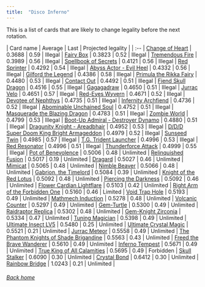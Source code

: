 ```yaml
---
title:  "Disco Inferno"
---
```


This is a list of cards that are likely to change legality before the next rotation.

| Card name | Average | Last | Projected legality |
| :-- |
[Change of Heart](https://db.ygoprodeck.com/card/?search=Change%20of%20Heart) | 0.3688 | 0.59 | Illegal |
[Fairy Box](https://db.ygoprodeck.com/card/?search=Fairy%20Box) | 0.3823 | 0.52 | Illegal |
[Tremendous Fire](https://db.ygoprodeck.com/card/?search=Tremendous%20Fire) | 0.3989 | 0.56 | Illegal |
[Spellbook of Secrets](https://db.ygoprodeck.com/card/?search=Spellbook%20of%20Secrets) | 0.4121 | 0.56 | Illegal |
[Red Sprinter](https://db.ygoprodeck.com/card/?search=Red%20Sprinter) | 0.4292 | 0.54 | Illegal |
[Abyss Actor - Evil Heel](https://db.ygoprodeck.com/card/?search=Abyss%20Actor%20-%20Evil%20Heel) | 0.4332 | 0.56 | Illegal |
[Gilford the Legend](https://db.ygoprodeck.com/card/?search=Gilford%20the%20Legend) | 0.4386 | 0.58 | Illegal |
[Primula the Rikka Fairy](https://db.ygoprodeck.com/card/?search=Primula%20the%20Rikka%20Fairy) | 0.4480 | 0.53 | Illegal |
[Contact Out](https://db.ygoprodeck.com/card/?search=Contact%20Out) | 0.4492 | 0.51 | Illegal |
[Fiend Skull Dragon](https://db.ygoprodeck.com/card/?search=Fiend%20Skull%20Dragon) | 0.4516 | 0.55 | Illegal |
[Gagagadraw](https://db.ygoprodeck.com/card/?search=Gagagadraw) | 0.4650 | 0.51 | Illegal |
[Jurrac Velo](https://db.ygoprodeck.com/card/?search=Jurrac%20Velo) | 0.4651 | 0.57 | Illegal |
[Red-Eyes Wyvern](https://db.ygoprodeck.com/card/?search=Red-Eyes%20Wyvern) | 0.4671 | 0.52 | Illegal |
[Devotee of Nephthys](https://db.ygoprodeck.com/card/?search=Devotee%20of%20Nephthys) | 0.4735 | 0.51 | Illegal |
[Infernity Archfiend](https://db.ygoprodeck.com/card/?search=Infernity%20Archfiend) | 0.4736 | 0.52 | Illegal |
[Abominable Unchained Soul](https://db.ygoprodeck.com/card/?search=Abominable%20Unchained%20Soul) | 0.4752 | 0.51 | Illegal |
[Masquerade the Blazing Dragon](https://db.ygoprodeck.com/card/?search=Masquerade%20the%20Blazing%20Dragon) | 0.4783 | 0.51 | Illegal |
[Zombie World](https://db.ygoprodeck.com/card/?search=Zombie%20World) | 0.4799 | 0.53 | Illegal |
[Boot-Up Admiral - Destroyer Dynamo](https://db.ygoprodeck.com/card/?search=Boot-Up%20Admiral%20-%20Destroyer%20Dynamo) | 0.4880 | 0.51 | Illegal |
[Dragunity Knight - Areadbhair](https://db.ygoprodeck.com/card/?search=Dragunity%20Knight%20-%20Areadbhair) | 0.4952 | 0.53 | Illegal |
[D/D/D Super Doom King Bright Armageddon](https://db.ygoprodeck.com/card/?search=D/D/D%20Super%20Doom%20King%20Bright%20Armageddon) | 0.4979 | 0.52 | Illegal |
[Sunseed Twin](https://db.ygoprodeck.com/card/?search=Sunseed%20Twin) | 0.4985 | 0.57 | Illegal |
[T.G. Trident Launcher](https://db.ygoprodeck.com/card/?search=T.G.%20Trident%20Launcher) | 0.4996 | 0.53 | Illegal |
[Red Resonator](https://db.ygoprodeck.com/card/?search=Red%20Resonator) | 0.4996 | 0.51 | Illegal |
[Thunderforce Attack](https://db.ygoprodeck.com/card/?search=Thunderforce%20Attack) | 0.4999 | 0.55 | Illegal |
[Pot of Benevolence](https://db.ygoprodeck.com/card/?search=Pot%20of%20Benevolence) | 0.5006 | 0.48 | Unlimited |
[Relinquished Fusion](https://db.ygoprodeck.com/card/?search=Relinquished%20Fusion) | 0.5017 | 0.19 | Unlimited |
[Dragard](https://db.ygoprodeck.com/card/?search=Dragard) | 0.5027 | 0.46 | Unlimited |
[Mimicat](https://db.ygoprodeck.com/card/?search=Mimicat) | 0.5065 | 0.48 | Unlimited |
[Nimble Beaver](https://db.ygoprodeck.com/card/?search=Nimble%20Beaver) | 0.5066 | 0.48 | Unlimited |
[Gabrion, the Timelord](https://db.ygoprodeck.com/card/?search=Gabrion,%20the%20Timelord) | 0.5084 | 0.39 | Unlimited |
[Knight of the Red Lotus](https://db.ygoprodeck.com/card/?search=Knight%20of%20the%20Red%20Lotus) | 0.5092 | 0.48 | Unlimited |
[Piercing the Darkness](https://db.ygoprodeck.com/card/?search=Piercing%20the%20Darkness) | 0.5092 | 0.46 | Unlimited |
[Flower Cardian Lightflare](https://db.ygoprodeck.com/card/?search=Flower%20Cardian%20Lightflare) | 0.5103 | 0.42 | Unlimited |
[Right Arm of the Forbidden One](https://db.ygoprodeck.com/card/?search=Right%20Arm%20of%20the%20Forbidden%20One) | 0.5160 | 0.46 | Limited |
[Void Trap Hole](https://db.ygoprodeck.com/card/?search=Void%20Trap%20Hole) | 0.5193 | 0.49 | Unlimited |
[Mathmech Induction](https://db.ygoprodeck.com/card/?search=Mathmech%20Induction) | 0.5278 | 0.48 | Unlimited |
[Volcanic Counter](https://db.ygoprodeck.com/card/?search=Volcanic%20Counter) | 0.5297 | 0.49 | Unlimited |
[Gem-Turtle](https://db.ygoprodeck.com/card/?search=Gem-Turtle) | 0.5300 | 0.49 | Unlimited |
[Raidraptor Replica](https://db.ygoprodeck.com/card/?search=Raidraptor%20Replica) | 0.5302 | 0.48 | Unlimited |
[Gem-Knight Zirconia](https://db.ygoprodeck.com/card/?search=Gem-Knight%20Zirconia) | 0.5334 | 0.47 | Unlimited |
[Tuning Magician](https://db.ygoprodeck.com/card/?search=Tuning%20Magician) | 0.5398 | 0.49 | Unlimited |
[Ultimate Insect LV5](https://db.ygoprodeck.com/card/?search=Ultimate%20Insect%20LV5) | 0.5480 | 0.25 | Unlimited |
[Ultimate Crystal Magic](https://db.ygoprodeck.com/card/?search=Ultimate%20Crystal%20Magic) | 0.5521 | 0.21 | Unlimited |
[Jurrac Meteor](https://db.ygoprodeck.com/card/?search=Jurrac%20Meteor) | 0.5558 | 0.49 | Unlimited |
[The Phantom Knights of Shade Brigandine](https://db.ygoprodeck.com/card/?search=The%20Phantom%20Knights%20of%20Shade%20Brigandine) | 0.5563 | 0.43 | Unlimited |
[Freed the Brave Wanderer](https://db.ygoprodeck.com/card/?search=Freed%20the%20Brave%20Wanderer) | 0.5610 | 0.49 | Unlimited |
[Inferno Tempest](https://db.ygoprodeck.com/card/?search=Inferno%20Tempest) | 0.5671 | 0.49 | Unlimited |
[True King of All Calamities](https://db.ygoprodeck.com/card/?search=True%20King%20of%20All%20Calamities) | 0.5695 | 0.49 | Forbidden |
[Skull Stalker](https://db.ygoprodeck.com/card/?search=Skull%20Stalker) | 0.6090 | 0.30 | Unlimited |
[Crystal Bond](https://db.ygoprodeck.com/card/?search=Crystal%20Bond) | 0.6412 | 0.30 | Unlimited |
[Rainbow Bridge](https://db.ygoprodeck.com/card/?search=Rainbow%20Bridge) | 1.0243 | 0.21 | Unlimited |

###### [Back home](index)